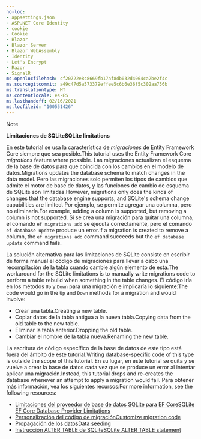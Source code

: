 ```yaml
---
no-loc:
- appsettings.json
- ASP.NET Core Identity
- cookie
- Cookie
- Blazor
- Blazor Server
- Blazor WebAssembly
- Identity
- Let's Encrypt
- Razor
- SignalR
ms.openlocfilehash: cf20722e8c8669fb17af8db032d4064ca2be2f4c
ms.sourcegitcommit: a49c47d5a573379effee5c6b6e36f5c302aa756b
ms.translationtype: HT
ms.contentlocale: es-ES
ms.lasthandoff: 02/16/2021
ms.locfileid: "100551426"
---
```

> [!NOTE]
> 
> <span data-ttu-id="b0dac-101">**Limitaciones de SQLite**</span><span class="sxs-lookup"><span data-stu-id="b0dac-101">**SQLite limitations**</span></span>
>
> <span data-ttu-id="b0dac-102">En este tutorial se usa la característica de *migraciones* de Entity Framework Core siempre que sea posible.</span><span class="sxs-lookup"><span data-stu-id="b0dac-102">This tutorial uses the Entity Framework Core *migrations* feature where possible.</span></span> <span data-ttu-id="b0dac-103">Las migraciones actualizan el esquema de la base de datos para que coincida con los cambios en el modelo de datos.</span><span class="sxs-lookup"><span data-stu-id="b0dac-103">Migrations updates the database schema to match changes in the data model.</span></span> <span data-ttu-id="b0dac-104">Pero las migraciones solo permiten los tipos de cambios que admite el motor de base de datos, y las funciones de cambio de esquema de SQLite son limitadas.</span><span class="sxs-lookup"><span data-stu-id="b0dac-104">However, migrations only does the kinds of changes that the database engine supports, and SQLite's schema change capabilities are limited.</span></span> <span data-ttu-id="b0dac-105">Por ejemplo, se permite agregar una columna, pero no eliminarla.</span><span class="sxs-lookup"><span data-stu-id="b0dac-105">For example, adding a column is supported, but removing a column is not supported.</span></span> <span data-ttu-id="b0dac-106">Si se crea una migración para quitar una columna, el comando `ef migrations add` se ejecuta correctamente, pero el comando `ef database update` produce un error.</span><span class="sxs-lookup"><span data-stu-id="b0dac-106">If a migration is created to remove a column, the `ef migrations add` command succeeds but the `ef database update` command fails.</span></span> 
>
> <span data-ttu-id="b0dac-107">La solución alternativa para las limitaciones de SQLite consiste en escribir de forma manual el código de migraciones para llevar a cabo una recompilación de la tabla cuando cambie algún elemento de esta.</span><span class="sxs-lookup"><span data-stu-id="b0dac-107">The workaround for the SQLite limitations is to manually write migrations code to perform a table rebuild when something in the table changes.</span></span> <span data-ttu-id="b0dac-108">El código iría en los métodos `Up` y `Down` para una migración e implicaría lo siguiente:</span><span class="sxs-lookup"><span data-stu-id="b0dac-108">The code would go in the `Up` and `Down` methods for a migration and would involve:</span></span>
>
> * <span data-ttu-id="b0dac-109">Crear una tabla.</span><span class="sxs-lookup"><span data-stu-id="b0dac-109">Creating a new table.</span></span>
> * <span data-ttu-id="b0dac-110">Copiar datos de la tabla antigua a la nueva tabla.</span><span class="sxs-lookup"><span data-stu-id="b0dac-110">Copying data from the old table to the new table.</span></span>
> * <span data-ttu-id="b0dac-111">Eliminar la tabla anterior.</span><span class="sxs-lookup"><span data-stu-id="b0dac-111">Dropping the old table.</span></span>
> * <span data-ttu-id="b0dac-112">Cambiar el nombre de la tabla nueva.</span><span class="sxs-lookup"><span data-stu-id="b0dac-112">Renaming the new table.</span></span>
>
> <span data-ttu-id="b0dac-113">La escritura de código específico de la base de datos de este tipo está fuera del ámbito de este tutorial.</span><span class="sxs-lookup"><span data-stu-id="b0dac-113">Writing database-specific code of this type is outside the scope of this tutorial.</span></span> <span data-ttu-id="b0dac-114">En su lugar, en este tutorial se quita y se vuelve a crear la base de datos cada vez que se produce un error al intentar aplicar una migración.</span><span class="sxs-lookup"><span data-stu-id="b0dac-114">Instead, this tutorial drops and re-creates the database whenever an attempt to apply a migration would fail.</span></span> <span data-ttu-id="b0dac-115">Para obtener más información, vea los siguientes recursos:</span><span class="sxs-lookup"><span data-stu-id="b0dac-115">For more information, see the following resources:</span></span>
>
> * [<span data-ttu-id="b0dac-116">Limitaciones del proveedor de base de datos SQLite para EF Core</span><span class="sxs-lookup"><span data-stu-id="b0dac-116">SQLite EF Core Database Provider Limitations</span></span>](/ef/core/providers/sqlite/limitations)
> * [<span data-ttu-id="b0dac-117">Personalización del código de migración</span><span class="sxs-lookup"><span data-stu-id="b0dac-117">Customize migration code</span></span>](/ef/core/managing-schemas/migrations/#customize-migration-code)
> * [<span data-ttu-id="b0dac-118">Propagación de los datos</span><span class="sxs-lookup"><span data-stu-id="b0dac-118">Data seeding</span></span>](/ef/core/modeling/data-seeding)
> * [<span data-ttu-id="b0dac-119">Instrucción ALTER TABLE de SQLite</span><span class="sxs-lookup"><span data-stu-id="b0dac-119">SQLite ALTER TABLE statement</span></span>](https://sqlite.org/lang_altertable.html)